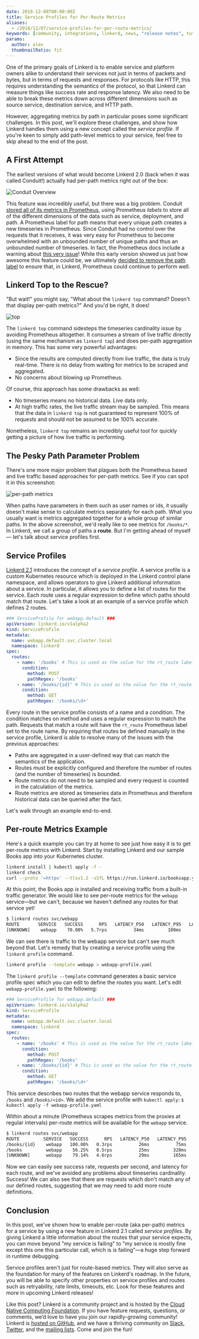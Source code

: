 ```yaml
---
date: 2018-12-08T00:00:00Z
title: Service Profiles for Per-Route Metrics
aliases:
  - /2018/12/07/service-profiles-for-per-route-metrics/
keywords: [community, integrations, linkerd, news, "release notes", tutorials]
params:
  author: alex
  thumbnailRatio: fit
---
```


One of the primary goals of Linkerd is to enable service and platform owners alike to understand their services not just in terms of packets and bytes, but in terms of requests and responses. For protocols like HTTP, this requires understanding the semantics of the protocol, so that Linkerd can measure things like success rate and response latency. We also need to be able to break these metrics down across different dimensions such as source service, destination service, and HTTP path.

However, aggregating metrics by path in particular poses some significant challenges. In this post, we'll explore these challenges, and show how Linkerd handles them using a new concept called the _service profile_. If you're keen to simply add path-level metrics to your service, feel free to skip ahead to the end of the post.

## A First Attempt

The earliest versions of what would become Linkerd 2.0 (back when it was called Conduit!) actually had per-path metrics right out of the box:

![Conduit Overview](image-1.png "Conduit Overview")

This feature was incredibly useful, but there was a big problem. Conduit [stored all of its metrics in Prometheus](https://buoyant.io/2018/05/17/prometheus-the-right-way-lessons-learned-evolving-conduits-prometheus-integration/), using Prometheus _labels_ to store all of the different dimensions of the data such as service, deployment, and path. A Prometheus label for path means that every unique path creates a new timeseries in Prometheus. Since Conduit had no control over the requests that it receives, it was very easy for Prometheus to become overwhelmed with an unbounded number of unique paths and thus an unbounded number of timeseries. In fact, the Prometheus docs include a warning about [this very issue](https://prometheus.io/docs/practices/naming/#labels)! While this early version showed us just how awesome this feature could be, we ultimately [decided to remove the path label](https://github.com/linkerd/linkerd2/pull/317) to ensure that, in Linkerd, Prometheus could continue to perform well.

## Linkerd Top to the Rescue?

"But wait!" you might say, "What about the `linkerd top` command? Doesn't that display per-path metrics?" And you'd be right, it does!

![top](image-2.png "Top")

The `linkerd top` command sidesteps the timeseries cardinality issue by avoiding Prometheus altogether. It consumes a stream of live traffic directly (using the same mechanism as `linkerd tap`) and does per-path aggregation in memory. This has some very powerful advantages:

- Since the results are computed directly from live traffic, the data is truly real-time. There is no delay from waiting for metrics to be scraped and aggregated.
- No concerns about blowing up Prometheus.

Of course, this approach has some drawbacks as well:

- No timeseries means no historical data. Live data only.
- At high traffic rates, the live traffic stream may be sampled. This means that the data in `linkerd top` is not guaranteed to represent 100% of requests and should not be assumed to be 100% accurate.

Nonetheless, `linkerd top` remains an incredibly useful tool for quickly getting a picture of how live traffic is performing.

## The Pesky Path Parameter Problem

There's one more major problem that plagues both the Prometheus based and live traffic based approaches for per-path metrics. See if you can spot it in this screenshot:

![per-path metrics](image-3.png "Per-path metrics")

When paths have parameters in them such as user names or ids, it usually doesn't make sense to calculate metrics separately for each path. What you usually want is metrics aggregated together for a whole group of similar paths. In the above screenshot, we'd really like to see metrics for `/books/*`. In Linkerd, we call a group of paths a **route**. But I'm getting ahead of myself — let's talk about service profiles first.

## Service Profiles

[Linkerd 2.1](https://buoyant.io/2018/12/06/announcing-linkerd-2-1/) introduces the concept of a _service profile_. A service profile is a custom Kubernetes resource which is deployed in the Linkerd control plane namespace, and allows operators to give Linkerd additional information about a service. In particular, it allows you to define a list of routes for the service. Each route uses a regular expression to define which paths should match that route. Let's take a look at an example of a service profile which defines 2 routes.

```yaml
### ServiceProfile for webapp.default ###
apiVersion: linkerd.io/v1alpha2
kind: ServiceProfile
metadata:
  name: webapp.default.svc.cluster.local
  namespace: linkerd
spec:
  routes:
    - name: '/books' # This is used as the value for the rt_route label
      condition:
        method: POST
        pathRegex: '/books'
    - name: '/books/{id}' # This is used as the value for the rt_route label
      condition:
        method: GET
        pathRegex: '/books/\d+'
```

Every route in the service profile consists of a name and a condition. The condition matches on method and uses a regular expression to match the path. Requests that match a route will have the `rt_route` Prometheus label set to the route name. By requiring that routes be defined manually in the service profile, Linkerd is able to resolve many of the issues with the previous approaches:

- Paths are aggregated in a user-defined way that can match the semantics of the application.
- Routes must be explicitly configured and therefore the number of routes (and the number of timeseries) is bounded.
- Route metrics do not need to be sampled and every request is counted in the calculation of the metrics.
- Route metrics are stored as timeseries data in Prometheus and therefore historical data can be queried after the fact.

Let's walk through an example end-to-end.

## Per-route Metrics Example

Here's a quick example you can try at home to see just how easy it is to get per-route metrics with Linkerd. Start by installing Linkerd and our sample Books app into your Kubernetes cluster.

```bash
linkerd install | kubectl apply -f -
linkerd check
curl --proto '=https' --tlsv1.2 -sSfL https://run.linkerd.io/booksapp.yaml | linkerd inject - | kubectl apply -f -
```

At this point, the Books app is installed and receiving traffic from a built-in traffic generator. We would like to see per-route metrics for the `webapp` service—but we can't, because we haven't defined any routes for that service yet!

```bash
$ linkerd routes svc/webapp
ROUTE       SERVICE   SUCCESS      RPS   LATENCY_P50   LATENCY_P95   LATENCY_P99
[UNKNOWN]    webapp    70.00%   5.7rps          34ms         100ms         269ms
```

We can see there is traffic to the webapp service but can't see much beyond that. Let's remedy that by creating a service profile using the `linkerd profile` command.

```bash
linkerd profile --template webapp > webapp-profile.yaml
```

The `linkerd profile --template` command generates a basic service profile spec which you can edit to define the routes you want. Let's edit `webapp-profile.yaml` to the following:

```yaml
### ServiceProfile for webapp.default ###
apiVersion: linkerd.io/v1alpha2
kind: ServiceProfile
metadata:
  name: webapp.default.svc.cluster.local
  namespace: linkerd
spec:
  routes:
    - name: '/books' # This is used as the value for the rt_route label
      condition:
        method: POST
        pathRegex: '/books'
    - name: '/books/{id}' # This is used as the value for the rt_route label
      condition:
        method: GET
        pathRegex: '/books/\d+'
```

This service describes two routes that the webapp service responds to, `/books` and `/books/<id>`. We add the service profile with `kubectl apply`: `$ kubectl apply -f webapp-profile.yaml`

Within about a minute (Prometheus scrapes metrics from the proxies at regular intervals) per-route metrics will be available for the `webapp` service.

```bash
$ linkerd routes svc/webapp
ROUTE         SERVICE   SUCCESS      RPS   LATENCY_P50   LATENCY_P95   LATENCY_P99
/books/{id}    webapp   100.00%   0.3rps          26ms          75ms          95ms
/books         webapp    56.25%   0.5rps          25ms         320ms         384ms
[UNKNOWN]      webapp    79.14%   4.6rps          29ms         165ms         193ms
```

Now we can easily see success rate, requests per second, and latency for each route, and we've avoided any problems about timeseries cardinality. Success! We can also see that there are requests which don't match any of our defined routes, suggesting that we may need to add more route definitions.

## Conclusion

In this post, we've shown how to enable per-route (aka per-path) metrics for a service by using a new feature in Linkerd 2.1 called _service profiles_. By giving Linkerd a little information about the routes that your service expects, you can move beyond "my service is failing" to "my service is mostly fine except this one this particular call, which is is failing"—a huge step forward in runtime debugging.

Service profiles aren't just for route-based metrics. They will also serve as the foundation for many of the features on Linkerd's roadmap. In the future, you will be able to specify other properties on service profiles and routes such as retryability, rate limits, timeouts, etc. Look for these features and more in upcoming Linkerd releases!

Like this post? Linkerd is a community project and is hosted by the [Cloud Native Computing Foundation](https://cncf.io). If you have feature requests, questions, or comments, we’d love to have you join our rapidly-growing community! Linkerd is [hosted on GitHub](https://github.com/linkerd/linkerd2), and we have a thriving community on [Slack](https://slack.linkerd.io), [Twitter](https://twitter.com/linkerd), and the [mailing lists](https://lists.cncf.io/g/cncf-linkerd-users). Come and join the fun!
